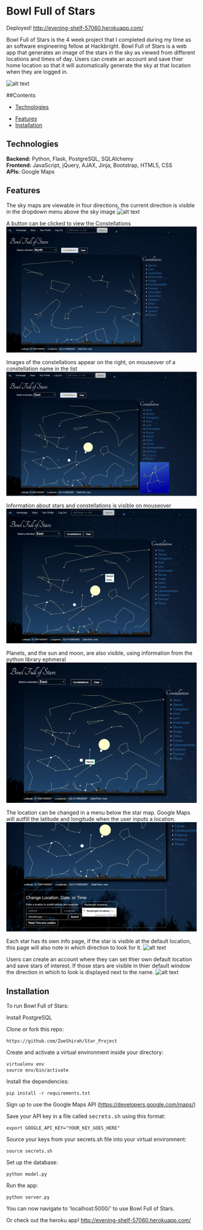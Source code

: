 # Bowl Full of Stars
Deployed! http://evening-shelf-57060.herokuapp.com/

Bowl Full of Stars is the 4 week project that I completed during my time as an software engineering fellow at Hackbright.  Bowl Full of Stars is a web app that generates an image of the stars in the sky as viewed from different locations and times of day.  Users can create an account and save thier home location so that it will automatically generate the sky at that location when they are logged in.  

![alt text](screenshots/Homepage.png "Homepage")

##Contents
* [Technologies](#technologies)
<!-- * [Database Model](#database model) -->
* [Features](#features)
* [Installation](#install)

## <a name="technologies"></a>Technologies
<b>Backend:</b> Python, Flask, PostgreSQL, SQLAlchemy<br/>
<b>Frontend:</b> JavaScript, jQuery, AJAX, Jinja, Bootstrap, HTML5, CSS<br/>
<b>APIs:</b> Google Maps<br/>

<!-- ## <a name="database model"></a>Database Model -->

## <a name="features"></a>Features

The sky maps are viewable in four directions, the current direction is visible in the dropdown menu above the sky image
![alt text](screenshots/Star_Map.png "Star Map")

A button can be clicked to view the Constellations
![alt text](screenshots/Constellations.png "Constellations")

Images of the constellations appear on the right, on mouseover of a constellation name in the list
![alt text](screenshots/Perseus.png "Asterism")

Information about stars and constellations is visible on mouseover
![alt text](screenshots/mouseover.png "Info")

Planets, and the sun and moon, are also visible, using information from the python library ephmeral
![alt text](screenshots/Venus.png "Planets")

The location can be changed in a menu below the star map.  Google Maps will autfill the latitude and longitude when the user inputs a location.
![alt text](screenshots/Autofill.png "Change Loaction")

Each star has its own info page, if the star is visible at the default location, this page will also note in which direction to look for it.
![alt text](screenshots/StarInfo.png "Info")

Users can create an account where they can set thier own default location and save stars of interest.  If those stars are visible in thier default window the direction in which to look is displayed next to the name.
![alt text](screenshots/UserInfo.png "Users")

## <a name="features"></a>Installation
To run Bowl Full of Stars:

Install PostgreSQL

Clone or fork this repo:

```
https://github.com/ZoeShirah/Star_Project
```

Create and activate a virtual environment inside your directory:

```
virtualenv env
source env/bin/activate
```

Install the dependencies:

```
pip install -r requirements.txt
```
Sign up to use the Google Maps API (https://developers.google.com/maps/)

Save your API key in a file called <kbd>secrets.sh</kbd> using this format:
```
export GOOGLE_API_KEY="YOUR_KEY_GOES_HERE"
```
Source your keys from your secrets.sh file into your virtual environment:

```
source secrets.sh
```

Set up the database:

```
python model.py
```

Run the app:

```
python server.py
```

You can now navigate to 'localhost:5000/' to use Bowl Full of Stars.

Or check out the heroku app! http://evening-shelf-57060.herokuapp.com/
